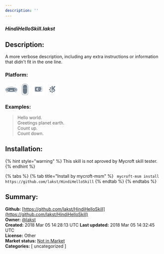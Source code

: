 ```yaml
---
description: ''
---
```


### _HindiHelloSkill.lakst_  
## Description:  
A more verbose description, including any extra instructions or
information that didn't fit in the one line.  
  
  
### Platform:  
 ![Mark I](../.gitbook/assets/mark-1-icon.png)  ![Mark II](../.gitbook/assets/mark-2-icon.png)  ![Picroft](../.gitbook/assets/picroft-icon.png)  ![plasmoid](../.gitbook/assets/kde.png)   
### Examples:  
> Hello world.  
> Greetings planet earth.  
> Count up.  
> Count down.  
  
## Installation:  
{% hint style="warning" %}
This skill is not aproved by Mycroft skill tester.
{% endhint %}
    
{% tabs %}
{% tab title="Install by mycroft-msm" %}
``` mycroft-msm install https://github.com/lakst/HindiHelloSkill```
{% endtab %}
  {% endtabs %}
    
## Summary:  
**Github:** [https://github.com/lakst/HindiHelloSkill](https://github.com/lakst/HindiHelloSkill)  
**Owner:** [@lakst](https://github.com/lakst)  
**Created:** 2018 Mar 05 14:28:13 UTC  **Last updated:** 2018 Mar 05 14:32:45 UTC  
**License:** Other  
**Market status:** [Not in Market](https://market.mycroft.ai/skill/)  
**Categories:** [ uncategorized ]   
